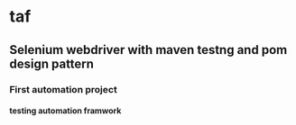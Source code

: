 # taf
## Selenium webdriver with maven testng and pom design pattern 
### First automation project 
#### testing automation framwork
